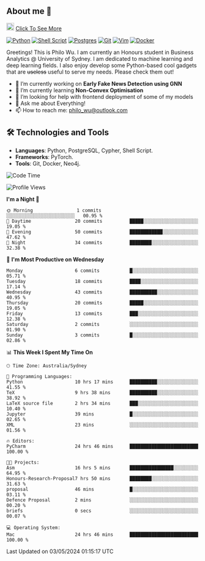 ## About me 🤗

<a href="#"><img src="https://media.giphy.com/media/hvRJCLFzcasrR4ia7z/giphy.gif" width="20px" height="20px"></a> [Click To See More](https://philowu.notion.site/philowu/Philo-Hao-Wu-8bc7b2a81217493399d7db22df70fbfd)

[![Python](https://img.shields.io/badge/python-3670A0?style=for-the-badge&logo=python&logoColor=ffdd54)](#)
[![Shell Script](https://img.shields.io/badge/shell_script-%23121011.svg?style=for-the-badge&logo=gnu-bash&logoColor=white)](#)
[![Postgres](https://img.shields.io/badge/postgres-%23316192.svg?style=for-the-badge&logo=postgresql&logoColor=white)](#)
[![Git](https://img.shields.io/badge/git-%23F05033.svg?style=for-the-badge&logo=git&logoColor=white)](#)
[![Vim](https://img.shields.io/badge/VIM-%2311AB00.svg?style=for-the-badge&logo=vim&logoColor=white)](#)
[![Docker](https://img.shields.io/badge/docker-%230db7ed.svg?style=for-the-badge&logo=docker&logoColor=white)](#)

Greetings! This is Philo Wu. I am currently an Honours student in Business Analytics \@ University of Sydney. I am dedicated to machine learning and deep learning fields. I also enjoy develop some Python-based cool gadgets that are ~~useless~~ useful to serve my needs. Please check them out!

- 🔭 I’m currently working on **Early Fake News Detection using GNN**
- 🌱 I’m currently learning **Non-Convex Optimisation**
- 🤔 I’m looking for help with frontend deployment of some of my models
- 💬 Ask me about Everything!
- 📫 How to reach me: philo_wu@outlook.com

## 🛠 Technologies and Tools
- **Languages**: Python, PostgreSQL, Cypher, Shell Script.
- **Frameworks**: PyTorch.
- **Tools**: Git, Docker, Neo4j.

<!--START_SECTION:waka-->
![Code Time](http://img.shields.io/badge/Code%20Time-117%20hrs%2012%20mins-blue)

![Profile Views](http://img.shields.io/badge/Profile%20Views-7-blue)

**I'm a Night 🦉** 

```text
🌞 Morning                1 commits           ░░░░░░░░░░░░░░░░░░░░░░░░░   00.95 % 
🌆 Daytime                20 commits          █████░░░░░░░░░░░░░░░░░░░░   19.05 % 
🌃 Evening                50 commits          ████████████░░░░░░░░░░░░░   47.62 % 
🌙 Night                  34 commits          ████████░░░░░░░░░░░░░░░░░   32.38 % 
```
📅 **I'm Most Productive on Wednesday** 

```text
Monday                   6 commits           █░░░░░░░░░░░░░░░░░░░░░░░░   05.71 % 
Tuesday                  18 commits          ████░░░░░░░░░░░░░░░░░░░░░   17.14 % 
Wednesday                43 commits          ██████████░░░░░░░░░░░░░░░   40.95 % 
Thursday                 20 commits          █████░░░░░░░░░░░░░░░░░░░░   19.05 % 
Friday                   13 commits          ███░░░░░░░░░░░░░░░░░░░░░░   12.38 % 
Saturday                 2 commits           ░░░░░░░░░░░░░░░░░░░░░░░░░   01.90 % 
Sunday                   3 commits           █░░░░░░░░░░░░░░░░░░░░░░░░   02.86 % 
```


📊 **This Week I Spent My Time On** 

```text
🕑︎ Time Zone: Australia/Sydney

💬 Programming Languages: 
Python                   10 hrs 17 mins      ██████████░░░░░░░░░░░░░░░   41.55 % 
TeX                      9 hrs 38 mins       ██████████░░░░░░░░░░░░░░░   38.92 % 
LaTeX source file        2 hrs 34 mins       ███░░░░░░░░░░░░░░░░░░░░░░   10.40 % 
Jupyter                  39 mins             █░░░░░░░░░░░░░░░░░░░░░░░░   02.65 % 
XML                      23 mins             ░░░░░░░░░░░░░░░░░░░░░░░░░   01.56 % 

🔥 Editors: 
PyCharm                  24 hrs 46 mins      █████████████████████████   100.00 % 

🐱‍💻 Projects: 
Asm                      16 hrs 5 mins       ████████████████░░░░░░░░░   64.95 % 
Honours-Research-Proposal7 hrs 50 mins       ████████░░░░░░░░░░░░░░░░░   31.63 % 
proposal                 46 mins             █░░░░░░░░░░░░░░░░░░░░░░░░   03.11 % 
Defence Proposal         2 mins              ░░░░░░░░░░░░░░░░░░░░░░░░░   00.20 % 
briefs                   0 secs              ░░░░░░░░░░░░░░░░░░░░░░░░░   00.07 % 

💻 Operating System: 
Mac                      24 hrs 46 mins      █████████████████████████   100.00 % 
```


 Last Updated on 03/05/2024 01:15:17 UTC
<!--END_SECTION:waka-->

